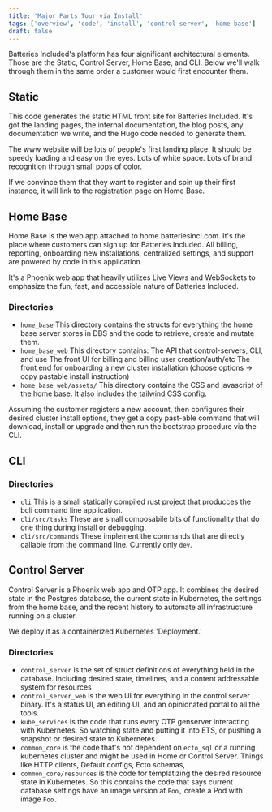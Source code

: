 ```yaml
---
title: 'Major Parts Tour via Install'
tags: ['overview', 'code', 'install', 'control-server', 'home-base']
draft: false
---
```


Batteries Included's platform has four significant architectural elements. Those
are the Static, Control Server, Home Base, and CLI. Below we'll walk through
them in the same order a customer would first encounter them.

## Static

This code generates the static HTML front site for Batteries Included. It's got
the landing pages, the internal documentation, the blog posts, any documentation
we write, and the Hugo code needed to generate them.

The www website will be lots of people's first landing place. It should be
speedy loading and easy on the eyes. Lots of white space. Lots of brand
recognition through small pops of color.

If we convince them that they want to register and spin up their first instance,
it will link to the registration page on Home Base.

## Home Base

Home Base is the web app attached to home.batteriesincl.com. It's the place
where customers can sign up for Batteries Included. All billing, reporting,
onboarding new installations, centralized settings, and support are powered by
code in this application.

It's a Phoenix web app that heavily utilizes Live Views and WebSockets to
emphasize the fun, fast, and accessible nature of Batteries Included.

### Directories

- `home_base` This directory contains the structs for everything the home base
  server stores in DBS and the code to retrieve, create and mutate them.
- `home_base_web` This directory contains: The API that control-servers, CLI,
  and use The front UI for billing and billing user creation/auth/etc The front
  end for onboarding a new cluster installation (choose options -> copy pastable
  install instruction)
- `home_base_web/assets/` This directory contains the CSS and javascript of the
  home base. It also includes the tailwind CSS config.

Assuming the customer registers a new account, then configures their desired
cluster install options, they get a copy past-able command that will download,
install or upgrade and then run the bootstrap procedure via the CLI.

## CLI

### Directories

- `cli` This is a small statically compiled rust project that producces the bcli
  command line application.
- `cli/src/tasks` These are small composabile bits of functionality that do one
  thing during install or debugging.
- `cli/src/commands` These implement the commands that are directly callable
  from the command line. Currently only `dev`.

## Control Server

Control Server is a Phoenix web app and OTP app. It combines the desired state
in the Postgres database, the current state in Kubernetes, the settings from the
home base, and the recent history to automate all infrastructure running on a
cluster.

We deploy it as a containerized Kubernetes 'Deployment.'

### Directories

- `control_server` is the set of struct definitions of everything held in the
  database. Including desired state, timelines, and a content addressable system
  for resources
- `control_server_web` is the web UI for everything in the control server
  binary. It's a status UI, an editing UI, and an opinionated portal to all the
  tools.
- `kube_services` is the code that runs every OTP genserver interacting with
  Kubernetes. So watching state and putting it into ETS, or pushing a snapshot
  or desired state to Kubernetes.
- `common_core` is the code that's not dependent on `ecto_sql` or a running
  kubernetes cluster and might be used in Home or Control Server. Things like
  HTTP clients, Default configs, Ecto schemas,
- `common_core/resources` is the code for templatizing the desired resource
  state in Kubernetes. So this contains the code that says current database
  settings have an image version at `Foo,` create a Pod with image `Foo.`
